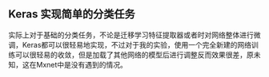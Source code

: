 ## Keras 实现简单的分类任务
实际上对于基础的分类任务，不论是迁移学习特征提取器或者时对网络整体进行微调，Keras都可以很轻易地实现，不过对于我的实验，使用一个完全新建的网络训练可以很轻易的收敛，但是加载了其他网络的模型后进行调整反而效果很差，原未知，这在Mxnet中是没有遇到的情况。
